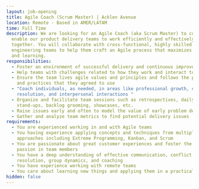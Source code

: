 ```yaml
---
layout: job-opening
title: Agile Coach (Scrum Master) | Acklen Avenue
location: Remote - Based in AMER/LATAM
time: Full Time
description: We are looking for an Agile Coach (aka Scrum Master) to coach and
  enable our product delivery teams to work efficiently and effectively
  together. You will collaborate with cross-functional, highly skilled
  engineering teams to help them craft an Agile process that maximizes delivery
  and learning.
responsibilities:
  - Foster an environment of successful delivery and continuous improvement
  - Help teams with challenges related to how they work and interact together
  - Ensure the team lives agile values and principles and follows the processes
    and practices that they agreed to use
  - "Coach individuals, as needed, in areas like professional growth, conflict
    resolution, and interpersonal interactions "
  - Organize and facilitate team sessions such as retrospectives, daily
    stand-ups, backlog grooming, showcases, etc.
  - Raise issues early and often to model the value of early problem detection
  - Gather and analyze team metrics to find potential delivery issues
requirements:
  - You are experienced working in and with Agile teams
  - You having experience applying concepts and techniques from multiple agile
    approaches including Extreme Programming, Kanban, and Scrum
  - You are passionate about great customer experiences and foster the same
    passion in team members
  - You have a deep understanding of effective communication, conflict
    resolution, group dynamics, and coaching
  - You have experience working with remote teams
  - You care about learning new things and applying them in a practical way
hidden: false
---
```


